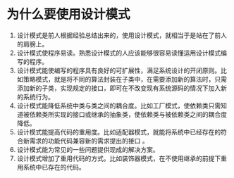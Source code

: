 # 为什么要使用设计模式

1. 设计模式是前人根据经验总结出来的，使用设计模式，就相当于是站在了前人的肩膀上。
2. 设计模式使程序易读。熟悉设计模式的人应该能够很容易读懂运用设计模式编写的程序。
3. 设计模式能使编写的程序具有良好的可扩展性，满足系统设计的开闭原则。比如策略模式，就是将不同的算法封装在子类中，在需要添加新的算法时，只需添加新的子类，实现规定的接口，即可在不改变现有系统源码的情况下加入新的系统行为。
4. 设计模式能降低系统中类与类之间的耦合度。比如工厂模式，使依赖类只需知道被依赖类所实现的接口或继承的抽象类，使依赖类与被依赖类之间的耦合度降低。
5. 设计模式能提高代码的重用度。比如适配器模式，就能将系统中已经存在的符合新需求的功能代码兼容新的需求提出的接口 。
6. 设计模式能为常见的一些问题提供现成的解决方案。
7. 设计模式增加了重用代码的方式。比如装饰器模式，在不使用继承的前提下重用系统中已存在的代码。